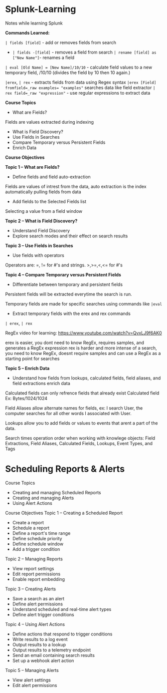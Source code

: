 # Splunk-Learning

Notes while learning Splunk


**Commands Learned:**

`| fields [field]` - add or removes fields from search
* `| fields -[field]` - removes a field from search
`| rename [field] as ["New Name"]`- renames a field

`| eval [Old Name] = [New Name]/10/10` - calculate field values to a new temporary field, /10/10 (divides the field by 10 then 10 again.)

`|erex`, `| rex` - extracts fields from data using Regex syntax
`|erex [Field] fromfield=_raw examples= "examples"` searches data like field extractor 
`| rex field=_raw "expression"` - use regular expressions to extract data

**Course Topics** 
* What are Fields?

Fields are values extracted during indexing

* What is Field Discovery? 
* Use Fields in Searches 
* Compare Temporary versus Persistent Fields 
* Enrich Data

**Course Objectives** 

**Topic 1 – What are Fields?** 
* Define fields and field auto-extraction

Fields are values of intrest from the data, auto extraction is the index automatically pulling fields from data

* Add fields to the Selected Fields list

Selecting a value from a field window

**Topic 2 – What is Field Discovery?**
* Understand Field Discovery 
* Explore search modes and their effect on search results

**Topic 3 – Use Fields in Searches** 

* Use fields with operators

Operators are: =, != for #'s and strings. >,>=,<,<= for #'s

**Topic 4 – Compare Temporary versus Persistent Fields** 
* Differentiate between temporary and persistent fields

Persistent fields will be extracted everytime the search is run.

Temporary fields are made for specific searches using commands like `|eval`

* Extract temporary fields with the erex and rex commands

`| erex`, `| rex`

RegEx video for learning: https://www.youtube.com/watch?v=QvxLJ9f6AK0 

erex is easier, you dont need to know RegEx, requires samples, and generates a RegEx expression
rex is harder and more intense of a search, you need to know RegEx, doesnt require samples and can use a RegEx as a starting point for searches

**Topic 5 – Enrich Data** 

* Understand how fields from lookups, calculated fields, field aliases, and field extractions enrich data

Calculated fields can only refrence fields that already exist
Calculated field Ex: Bytes/1024/1024

Field Aliases allow alternate names for fields, ex: I search User, the computer searches for all other words I associated with User.

Lookups allow you to add fields or values to events that arent a part of the data.

Search times operation order when working with knowlege objects: Field Extractions, Field Aliases, Calculated Fields, Lookups, Event Types, and Tags


# Scheduling Reports & Alerts

Course Topics 
* Creating and managing Scheduled Reports 
* Creating and managing Alerts 
* Using Alert Actions

Course Objectives 
Topic 1 – Creating a Scheduled Report 
* Create a report 
* Schedule a report 
* Define a report's time range 
* Define schedule priority 
* Define schedule window 
* Add a trigger condition 

Topic 2 – Managing Reports 
* View report settings 
* Edit report permissions 
* Enable report embedding 

Topic 3 – Creating Alerts 
* Save a search as an alert 
* Define alert permissions 
* Understand scheduled and real-time alert types 
* Define alert trigger conditions 

Topic 4 – Using Alert Actions 
* Define actions that respond to trigger conditions 
* Write results to a log event 
* Output results to a lookup 
* Output results to a telemetry endpoint 
* Send an email containing search results 
* Set up a webhook alert action 

Topic 5 – Managing Alerts 
* View alert settings 
* Edit alert permissions













